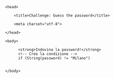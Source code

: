 <!DOCTYPE HTML>

<html>

    <head>

        <title>Challenge: Guess the password</title>

        <meta charset="utf-8">

    </head>

    <body>
    
          <strong>Indovina la password!</strong>
          <!-- Creo la condizione -->
          if (String(password) != "Milano") 
        
        
    </body>

</html>
